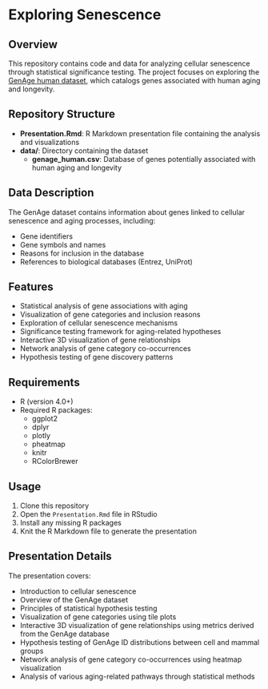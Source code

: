 # Exploring Senescence

## Overview
This repository contains code and data for analyzing cellular senescence through statistical significance testing. The project focuses on exploring the [GenAge human dataset](https://genomics.senescence.info/download.html), which catalogs genes associated with human aging and longevity.

## Repository Structure
- **Presentation.Rmd**: R Markdown presentation file containing the analysis and visualizations
- **data/**: Directory containing the dataset
  - **genage_human.csv**: Database of genes potentially associated with human aging and longevity

## Data Description
The GenAge dataset contains information about genes linked to cellular senescence and aging processes, including:
- Gene identifiers
- Gene symbols and names
- Reasons for inclusion in the database
- References to biological databases (Entrez, UniProt)

## Features
- Statistical analysis of gene associations with aging
- Visualization of gene categories and inclusion reasons
- Exploration of cellular senescence mechanisms
- Significance testing framework for aging-related hypotheses
- Interactive 3D visualization of gene relationships
- Network analysis of gene category co-occurrences
- Hypothesis testing of gene discovery patterns

## Requirements
- R (version 4.0+)
- Required R packages:
  - ggplot2
  - dplyr
  - plotly
  - pheatmap
  - knitr
  - RColorBrewer

## Usage
1. Clone this repository
2. Open the `Presentation.Rmd` file in RStudio
3. Install any missing R packages
4. Knit the R Markdown file to generate the presentation

## Presentation Details
The presentation covers:
- Introduction to cellular senescence
- Overview of the GenAge dataset
- Principles of statistical hypothesis testing
- Visualization of gene categories using tile plots
- Interactive 3D visualization of gene relationships using metrics derived from the GenAge database
- Hypothesis testing of GenAge ID distributions between cell and mammal groups
- Network analysis of gene category co-occurrences using heatmap visualization
- Analysis of various aging-related pathways through statistical methods
